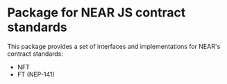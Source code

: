 # Package for NEAR JS contract standards

This package provides a set of interfaces and implementations for NEAR's contract standards:
 - NFT
 - FT (NEP-141)
